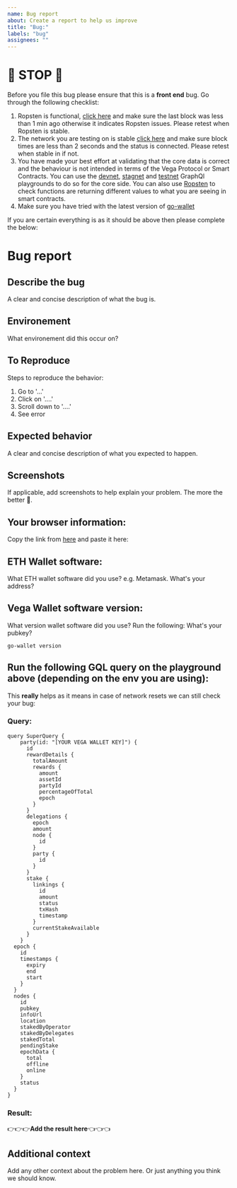 ```yaml
---
name: Bug report
about: Create a report to help us improve
title: "Bug:"
labels: "bug"
assignees: ""
---
```


# 🛑 STOP 🛑

Before you file this bug please ensure that this is a **front end** bug. Go through the following checklist:

1. Ropsten is functional, [click here](https://ropsten.etherscan.io/) and make sure the last block was less than 1 min ago otherwise it indicates Ropsten issues. Please retest when Ropsten is stable.
2. The network you are testing on is stable [click here](https://stats.vega.trading/) and make sure block times are less than 2 seconds and the status is connected. Please retest when stable in if not.
3. You have made your best effort at validating that the core data is correct and the behaviour is not intended in terms of the Vega Protocol or Smart Contracts. You can use the [devnet](https://n04.d.vega.xyz/playground), [stagnet](https://n03.s.vega.xyz/playground) and [testnet](https://n06.testnet.vega.xyz/playground) GraphQl playgrounds to do so for the core side. You can also use [Ropsten](https://ropsten.etherscan.io/) to check functions are returning different values to what you are seeing in smart contracts.
4. Make sure you have tried with the latest version of [go-wallet](https://github.com/vegaprotocol/go-wallet)

If you are certain everything is as it should be above then please complete the below:

# Bug report

## Describe the bug

A clear and concise description of what the bug is.

## Environement

What environement did this occur on?

## To Reproduce

Steps to reproduce the behavior:

1. Go to '...'
2. Click on '....'
3. Scroll down to '....'
4. See error

## Expected behavior

A clear and concise description of what you expected to happen.

## Screenshots

If applicable, add screenshots to help explain your problem. The more the better 🙏.

## Your browser information:

Copy the link from [here](https://www.whatsmybrowser.org/) and paste it here:

## ETH Wallet software:

What ETH wallet software did you use? e.g. Metamask.
What's your address?

## Vega Wallet software version:

What version wallet software did you use? Run the following:
What's your pubkey?

```
go-wallet version
```

## Run the following GQL query on the playground above (depending on the env you are using):

This **really** helps as it means in case of network resets we can still check your bug:

### Query:

```
query SuperQuery {
    party(id: "[YOUR VEGA WALLET KEY]") {
      id
      rewardDetails {
        totalAmount
        rewards {
          amount
          assetId
          partyId
          percentageOfTotal
          epoch
        }
      }
      delegations {
        epoch
        amount
        node {
          id
        }
        party {
          id
        }
      }
      stake {
        linkings {
          id
          amount
          status
          txHash
          timestamp
        }
        currentStakeAvailable
      }
    }
  epoch {
    id
    timestamps {
      expiry
      end
      start
    }
  }
  nodes {
    id
    pubkey
    infoUrl
    location
    stakedByOperator
    stakedByDelegates
    stakedTotal
    pendingStake
    epochData {
      total
      offline
      online
    }
    status
  }
}
```

### Result:

👉👉👉**Add the result here**👈👈👈

## Additional context

Add any other context about the problem here. Or just anything you think we should know.
